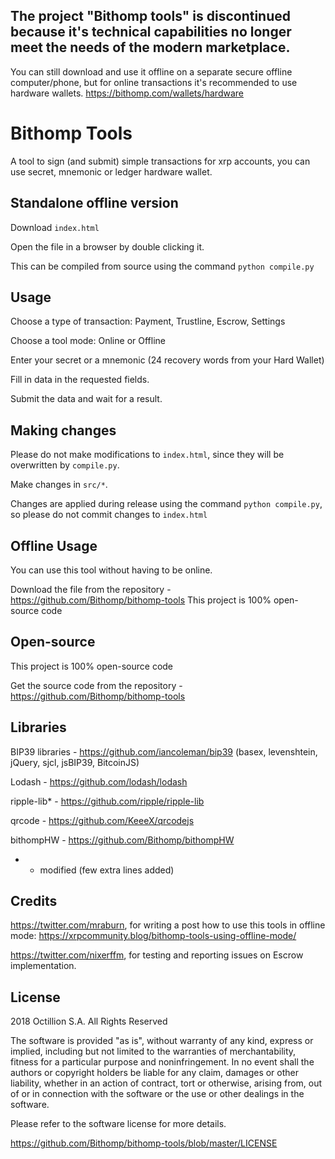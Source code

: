 The project "Bithomp tools" is discontinued because it's technical capabilities no longer meet the needs of the modern marketplace.
--------------------------------------------------------------------------------------------------------
You can still download and use it offline on a separate secure offline computer/phone, but for online transactions it's recommended to use hardware wallets.
https://bithomp.com/wallets/hardware

# Bithomp Tools

A tool to sign (and submit) simple transactions for xrp accounts, you can use secret, mnemonic or ledger hardware wallet.

## Standalone offline version

Download `index.html`

Open the file in a browser by double clicking it.

This can be compiled from source using the command `python compile.py`

## Usage

Choose a type of transaction: Payment, Trustline, Escrow, Settings

Choose a tool mode: Online or Offline

Enter your secret or a mnemonic (24 recovery words from your Hard Wallet)

Fill in data in the requested fields.

Submit the data and wait for a result.

## Making changes

Please do not make modifications to `index.html`, since they will
be overwritten by `compile.py`.

Make changes in `src/*`.

Changes are applied during release using the command `python compile.py`, so
please do not commit changes to `index.html`


## Offline Usage

You can use this tool without having to be online.

Download the file from the repository - https://github.com/Bithomp/bithomp-tools
This project is 100% open-source code

## Open-source

This project is 100% open-source code

Get the source code from the repository - https://github.com/Bithomp/bithomp-tools

## Libraries

BIP39 libraries - https://github.com/iancoleman/bip39 (basex, levenshtein, jQuery, sjcl, jsBIP39, BitcoinJS)

Lodash - https://github.com/lodash/lodash

ripple-lib*  - https://github.com/ripple/ripple-lib

qrcode - https://github.com/KeeeX/qrcodejs

bithompHW - https://github.com/Bithomp/bithompHW

* - modified (few extra lines added)

## Credits

https://twitter.com/mraburn, for writing a post how to use this tools in offline mode:
https://xrpcommunity.blog/bithomp-tools-using-offline-mode/

https://twitter.com/nixerffm, for testing and reporting issues on Escrow implementation.

## License

2018 Octillion S.A. All Rights Reserved

The software is provided "as is", without warranty of any kind, express or implied, including but not limited to the warranties of merchantability, fitness for a particular purpose and noninfringement. In no event shall the authors or copyright holders be liable for any claim, damages or other liability, whether in an action of contract, tort or otherwise, arising from, out of or in connection with the software or the use or other dealings in the software.

Please refer to the software license for more details.

https://github.com/Bithomp/bithomp-tools/blob/master/LICENSE
